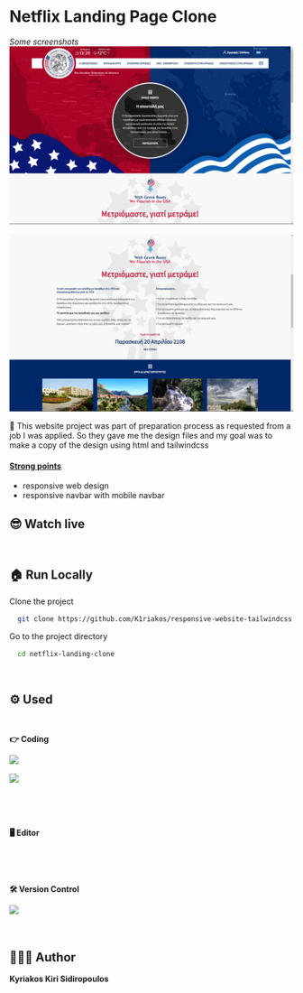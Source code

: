 # Netflix Landing Page Clone

_Some screenshots_
![demo-1](demo/demo-1.png)

![demo-2](demo/demo-2.png)

📌 This website project was part of preparation process as requested from a job I was applied. So they gave me the design files and my goal was to make a copy of the design using html and tailwindcss

#### <u>Strong points</u>

- responsive web design
- responsive navbar with mobile navbar

## 😎 Watch live

[![<img src="https://img.shields.io/badge/website-000000?style=for-the-badge&logo=About.me&logoColor=white" />](https://img.shields.io/badge/website-000000?style=for-the-badge&logo=About.me&logoColor=white)](https://6356b51bbf27495eb0f7cb8f--superb-starlight-f8685a.netlify.app/)

## 🏠 Run Locally

Clone the project

```bash
  git clone https://github.com/K1riakos/responsive-website-tailwindcss
```

Go to the project directory

```bash
  cd netflix-landing-clone
```

<br>

## ⚙️ Used

<br>

**👉 Coding**

![<img src="https://img.shields.io/badge/HTML5-E34F26?style=for-the-badge&logo=html5&logoColor=white" />  ](https://img.shields.io/badge/HTML5-E34F26?style=for-the-badge&logo=html5&logoColor=white)

![<img src="https://img.shields.io/badge/Tailwind_CSS-38B2AC?style=for-the-badge&logo=tailwind-css&logoColor=white" /> ](https://img.shields.io/badge/Tailwind_CSS-38B2AC?style=for-the-badge&logo=tailwin)

![<img src="https://img.shields.io/badge/JavaScript-323330?style=for-the-badge&logo=javascript&logoColor=F7DF1E" />](https://img.shields.io/badge/JavaScript-323330?style=for-the-badge&logo=javascript&logoColor=F7DF1E)

<br>

**🖥️ Editor**

![<img src="https://img.shields.io/badge/VSCode-0078D4?style=for-the-badge&logo=visual%20studio%20code&logoColor=white" />](https://img.shields.io/badge/VSCode-0078D4?style=for-the-badge&logo=visual%20studio%20code&logoColor=white)

<br>

**🛠️ Version Control**

![ <img src="https://img.shields.io/badge/GitHub-100000?style=for-the-badge&logo=github&logoColor=white" /> ](https://img.shields.io/badge/GitHub-100000?style=for-the-badge&logo=github&logoColor=white)

<br>

## 🙋🏻‍♂️ Author

**Kyriakos Kiri Sidiropoulos**
